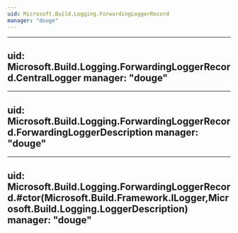 ```yaml
---
uid: Microsoft.Build.Logging.ForwardingLoggerRecord
manager: "douge"
---
```


---
uid: Microsoft.Build.Logging.ForwardingLoggerRecord.CentralLogger
manager: "douge"
---

---
uid: Microsoft.Build.Logging.ForwardingLoggerRecord.ForwardingLoggerDescription
manager: "douge"
---

---
uid: Microsoft.Build.Logging.ForwardingLoggerRecord.#ctor(Microsoft.Build.Framework.ILogger,Microsoft.Build.Logging.LoggerDescription)
manager: "douge"
---
